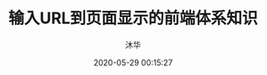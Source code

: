 ---
title: 输入URL到页面显示的前端体系知识
date: 2020-05-29 00:15:27
author: 沐华
img: https://cdn.jsdelivr.net/gh/wmuhua/cdn@main/blog/10.jpg
top: true
cover: true
coverImg: /images/1.jpg
password: 
toc: false
mathjax: false
summary: 一道不同回答能体现不同薪资水平的题。本文不讲过多概念，只以面试者角度回答，内容涉及浏览器原理，操作系统，计算机网络，Web等一系列知识
categories: 计算机网络
tags:
  - 计算机网络
  - 浏览器原理
---